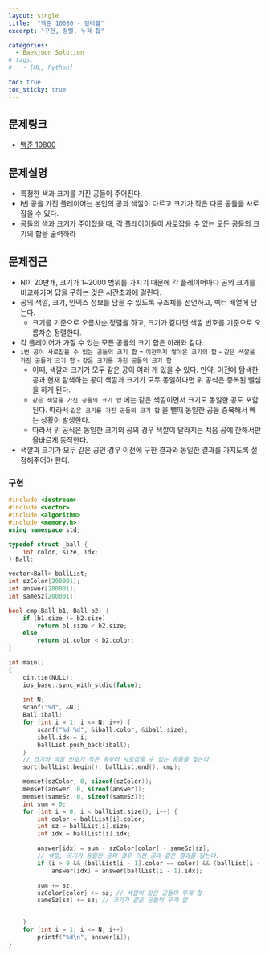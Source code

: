 ```yaml
---
layout: single
title:  "백준 10080 - 컬러볼"
excerpt: "구현, 정렬, 누적 합"

categories:
  - Baekjoon Solution
# tags:
#   - [ML, Python]

toc: true
toc_sticky: true
---
```


## 문제링크
- [백준 10800](https://www.acmicpc.net/problem/10800)

## 문제설명
- 특정한 색과 크기를 가진 공들이 주어진다.
- i번 공을 가진 플레이어는 본인의 공과 색깔이 다르고 크기가 작은 다른 공들을 사로잡을 수 있다.
- 공들의 색과 크기가 주어졌을 때, 각 플레이어들이 사로잡을 수 있는 모든 공들의 크기의 합을 출력하라

## 문제접근
- N이 20만개, 크기가 1~2000 범위를 가지기 때문에 각 플레이어마다 공의 크기를 비교해가며 답을 구하는 것은 시간초과에 걸린다.
- 공의 색깔, 크기, 인덱스 정보를 담을 수 있도록 구조체를 선언하고, 벡터 배열에 담는다.
    - 크기를 기준으로 오름차순 정렬을 하고, 크기가 같다면 색깔 번호를 기준으로 오름차순 정렬한다.
- 각 플레이어가 가질 수 있는 모든 공들의 크기 합은 아래와 같다.
- `i번 공이 사로잡을 수 있는 공들의 크기 합` = `이전까지 쌓아온 크기의 합` - `같은 색깔을 가진 공들의 크기 합` - `같은 크기를 가진 공들의 크기 합`
    - 이때, 색깔과 크기가 모두 같은 공이 여러 개 있을 수 있다. 만약, 이전에 탐색한 공과 현재 탐색하는 공이 색깔과 크기가 모두 동일하다면 위 공식은 중복된 뺄셈을 하게 된다.
    - `같은 색깔을 가진 공들의 크기 합` 에는 같은 색깔이면서 크기도 동일한 공도 포함된다. 따라서 `같은 크기를 가진 공들의 크기 합` 을 뺄때 동일한 공을 중복해서 빼는 상황이 발생한다.
    - 따라서 위 공식은 동일한 크기의 공의 경우 색깔이 달라지는 처음 공에 한해서만 올바르게 동작한다.
- 색깔과 크기가 모두 같은 공인 경우 이전에 구한 결과와 동일한 결과를 가지도록 설정해주어야 한다.

### 구현
```c++
#include <iostream>
#include <vector>
#include <algorithm>
#include <memory.h>
using namespace std;

typedef struct _ball {
	int color, size, idx;
} Ball;

vector<Ball> ballList;
int szColor[200001];
int answer[200001];
int sameSz[200001];

bool cmp(Ball b1, Ball b2) {
	if (b1.size != b2.size)
		return b1.size < b2.size;
	else
		return b1.color < b2.color;
}

int main()
{
	cin.tie(NULL);
	ios_base::sync_with_stdio(false);
	
	int N;
	scanf("%d", &N);
	Ball iball;
	for (int i = 1; i <= N; i++) {
		scanf("%d %d", &iball.color, &iball.size);
		iball.idx = i;
		ballList.push_back(iball);
	}
	// 크기와 색깔 번호가 작은 공부터 사로잡을 수 있는 공들을 찾는다.
	sort(ballList.begin(), ballList.end(), cmp);

	memset(szColor, 0, sizeof(szColor));
	memset(answer, 0, sizeof(answer));
	memset(sameSz, 0, sizeof(sameSz));
	int sum = 0;
	for (int i = 0; i < ballList.size(); i++) {
		int color = ballList[i].color;
		int sz = ballList[i].size;
		int idx = ballList[i].idx;

		answer[idx] = sum - szColor[color] - sameSz[sz];
		// 색깔, 크기가 동일한 공의 경우 이전 공과 같은 결과를 담는다.
		if (i > 0 && (ballList[i - 1].color == color) && (ballList[i - 1].size == sz))
			answer[idx] = answer[ballList[i - 1].idx];

		sum += sz;
		szColor[color] += sz; // 색깔이 같은 공들의 무게 합
		sameSz[sz] += sz; // 크기가 같은 공들의 무게 합

		
	}
	for (int i = 1; i <= N; i++) 
		printf("%d\n", answer[i]);
}
```
